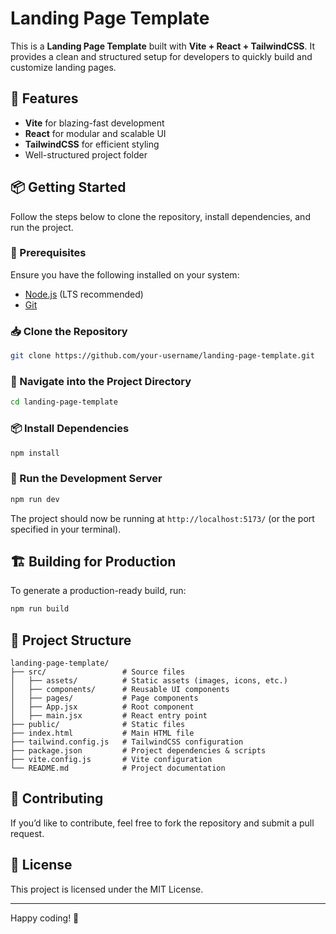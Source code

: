 # Landing Page Template

This is a **Landing Page Template** built with **Vite + React + TailwindCSS**. It provides a clean and structured setup for developers to quickly build and customize landing pages.

## 🚀 Features

- **Vite** for blazing-fast development
- **React** for modular and scalable UI
- **TailwindCSS** for efficient styling
- Well-structured project folder

## 📦 Getting Started

Follow the steps below to clone the repository, install dependencies, and run the project.

### 🔹 Prerequisites

Ensure you have the following installed on your system:

- [Node.js](https://nodejs.org/) (LTS recommended)
- [Git](https://git-scm.com/)

### 📥 Clone the Repository

```sh
git clone https://github.com/your-username/landing-page-template.git
```

### 📂 Navigate into the Project Directory

```sh
cd landing-page-template
```

### 📦 Install Dependencies

```sh
npm install
```

### 🚀 Run the Development Server

```sh
npm run dev
```

The project should now be running at `http://localhost:5173/` (or the port specified in your terminal).

## 🏗️ Building for Production

To generate a production-ready build, run:

```sh
npm run build
```

## 📄 Project Structure

```
landing-page-template/
├── src/                 # Source files
│   ├── assets/          # Static assets (images, icons, etc.)
│   ├── components/      # Reusable UI components
│   ├── pages/           # Page components
│   ├── App.jsx          # Root component
│   ├── main.jsx         # React entry point
├── public/              # Static files
├── index.html           # Main HTML file
├── tailwind.config.js   # TailwindCSS configuration
├── package.json         # Project dependencies & scripts
├── vite.config.js       # Vite configuration
└── README.md            # Project documentation
```

## 🤝 Contributing

If you’d like to contribute, feel free to fork the repository and submit a pull request.

## 📜 License

This project is licensed under the MIT License.

---

Happy coding! 🚀
